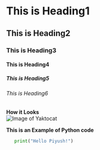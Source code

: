 # This is Heading1
## This is Heading2
### This is Heading3 
#### This is Heading4
##### This is Heading5
###### This is Heading6

**How it Looks**<br/>
![Image of Yaktocat](https://octodex.github.com/images/yaktocat.png)

**This is an Example of Python code**
```python
   print("Hello Piyush!")
  ```
